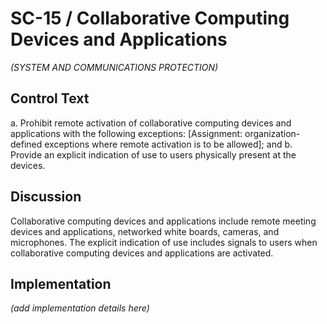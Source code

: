# SC-15 / Collaborative Computing Devices and Applications

_(SYSTEM AND COMMUNICATIONS PROTECTION)_

## Control Text


a. Prohibit remote activation of collaborative computing devices and applications with the following exceptions: [Assignment: organization-defined exceptions where remote activation is to be allowed]; and
b. Provide an explicit indication of use to users physically present at the devices.

## Discussion

Collaborative computing devices and applications include remote meeting devices and applications, networked white boards, cameras, and microphones. The explicit indication of use includes signals to users when collaborative computing devices and applications are activated.

## Implementation

_(add implementation details here)_